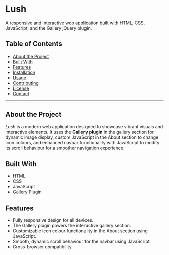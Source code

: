 # Lush  

A responsive and interactive web application built with HTML, CSS, JavaScript, and the Gallery jQuery plugin.  

## Table of Contents  
- [About the Project](#about-the-project)  
- [Built With](#built-with)  
- [Features](#features)  
- [Installation](#installation)  
- [Usage](#usage)  
- [Contributing](#contributing)  
- [License](#license)  
- [Contact](#contact)  

---

## About the Project  

*Lush* is a modern web application designed to showcase vibrant visuals and interactive elements. It uses the **Gallery plugin** in the gallery section for dynamic image display, custom JavaScript in the About section to change icon colours, and enhanced navbar functionality with JavaScript to modify its scroll behaviour for a smoother navigation experience.  

## Built With  

- HTML  
- CSS  
- JavaScript  
- [Gallery Plugin](https://plugin-link.com)  

## Features  

- Fully responsive design for all devices.  
- The Gallery plugin powers the interactive gallery section.  
- Customizable icon colour functionality in the About section using JavaScript.  
- Smooth, dynamic scroll behaviour for the navbar using JavaScript.  
- Cross-browser compatibility. 
